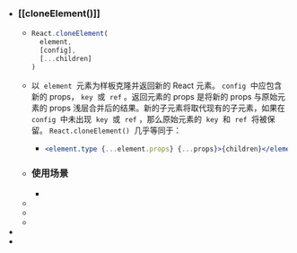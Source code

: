 - ###  [[cloneElement()]]
	- ```jsx
	  React.cloneElement(
	    element,
	    [config],
	    [...children]
	  )
	  ```
	- 以  `element`  元素为样板克隆并返回新的 React 元素。 `config`  中应包含新的 props， `key`  或  `ref` 。返回元素的 props 是将新的 props 与原始元素的 props 浅层合并后的结果。新的子元素将取代现有的子元素，如果在  `config`  中未出现  `key`  或  `ref` ，那么原始元素的  `key`  和  `ref`  将被保留。
	  `React.cloneElement()`  几乎等同于：
		- ```jsx
		  <element.type {...element.props} {...props}>{children}</element.type>
		  ```
	- ### 使用场景
		-
	-
	-
	-
-
-